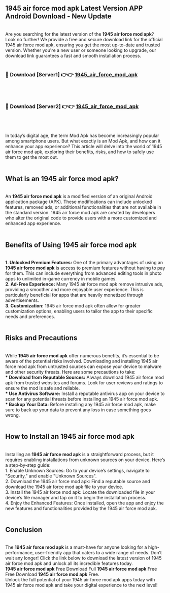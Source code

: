 ## 1945 air force mod apk Latest Version APP Android Download - New Update
<br>
Are you searching for the latest version of the <strong>1945 air force mod apk</strong>? Look no further! We provide a free and secure download link for the official 1945 air force mod apk, ensuring you get the most up-to-date and trusted version. Whether you're a new user or someone looking to upgrade, our download link guarantees a fast and smooth installation process.
<br>
<br>
<h3>🔴 Download [Server1] 👉👉 <a href="https://modyolo.store/1945+air+force+mod+apk">1945_air_force_mod_apk</a></h3><br>
<br>
<h3>🔴 Download [Server2] 👉👉 <a href="https://modyolo.store/1945+air+force+mod+apk">1945_air_force_mod_apk</a></h3><br>
<br>
<br>
In today’s digital age, the term Mod Apk has become increasingly popular among smartphone users. But what exactly is an Mod Apk, and how can it enhance your app experience? This article will delve into the world of 1945 air force mod apk, exploring their benefits, risks, and how to safely use them to get the most out.
<br>
<br>
<h2>What is an 1945 air force mod apk?</h2>
<br>
An <strong>1945 air force mod apk</strong> is a modified version of an original Android application package (APK). These modifications can include unlocked features, removed ads, or additional functionalities that are not available in the standard version. 1945 air force mod apk are created by developers who alter the original code to provide users with a more customized and enhanced app experience.
<br>
<br>
<h2>Benefits of Using 1945 air force mod apk</h2>
<br>
<strong> 1. Unlocked Premium Features:</strong> One of the primary advantages of using an <strong>1945 air force mod apk</strong> is access to premium features without having to pay for them. This can include everything from advanced editing tools in photo apps to unlimited in-game currency in mobile games.
<br>
<strong> 2. Ad-Free Experience:</strong> Many 1945 air force mod apk remove intrusive ads, providing a smoother and more enjoyable user experience. This is particularly beneficial for apps that are heavily monetized through advertisements.
<br>
<strong> 3. Customization:</strong> 1945 air force mod apk often allow for greater customization options, enabling users to tailor the app to their specific needs and preferences.
<br>
<br>
<h2>Risks and Precautions</h2>
<br>
While <strong>1945 air force mod apk</strong> offer numerous benefits, it’s essential to be aware of the potential risks involved. Downloading and installing 1945 air force mod apk from untrusted sources can expose your device to malware and other security threats. Here are some precautions to take:
<br>
<strong> * Download from Reputable Sources:</strong> Always download 1945 air force mod apk from trusted websites and forums. Look for user reviews and ratings to ensure the mod is safe and reliable.
<br>
<strong> * Use Antivirus Software:</strong> Install a reputable antivirus app on your device to scan for any potential threats before installing an 1945 air force mod apk.
<br>
<strong> * Backup Your Data:</strong> Before installing any 1945 air force mod apk, make sure to back up your data to prevent any loss in case something goes wrong.
<br>
<br>
<h2>How to Install an 1945 air force mod apk</h2>
<br>
Installing an <strong>1945 air force mod apk</strong> is a straightforward process, but it requires enabling installations from unknown sources on your device. Here’s a step-by-step guide:
<br>
 1. Enable Unknown Sources: Go to your device’s settings, navigate to "Security," and enable "Unknown Sources".
<br>
 2. Download the 1945 air force mod apk: Find a reputable source and download the 1945 air force mod apk file to your device.
<br>
 3. Install the 1945 air force mod apk: Locate the downloaded file in your device’s file manager and tap on it to begin the installation process.
<br>
 4. Enjoy the Enhanced Features: Once installed, open the app and enjoy the new features and functionalities provided by the 1945 air force mod apk.
<br>
<br>
<h2><strong>Conclusion</strong></h2>
<br>
The <strong>1945 air force mod apk</strong> is a must-have for anyone looking for a high-performance, user-friendly app that caters to a wide range of needs. Don’t wait any longer! Click the link below to download the latest version of 1945 air force mod apk and unlock all its incredible features today.
<br>
<strong>1945 air force mod apk</strong> Free Download Full <strong>1945 air force mod apk</strong> Free Free Download <strong>1945 air force mod apk</strong> Free.
<br>
Unlock the full potential of your 1945 air force mod apk apps today with 1945 air force mod apk and take your digital experience to the next level!